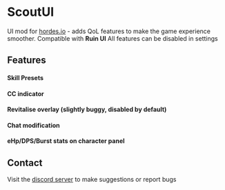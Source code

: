 # ScoutUI

UI mod for [hordes.io](https://hordes.io) - adds QoL features to make the game experience smoother.
Compatible with **Ruin UI**
All features can be disabled in settings

## Features

#### Skill Presets
#### CC indicator
#### Revitalise overlay (slightly buggy, disabled by default)
#### Chat modification
#### eHp/DPS/Burst stats on character panel

## Contact

Visit the [discord server](https://discord.gg/MFyd7WRYHF) to make suggestions or report bugs
